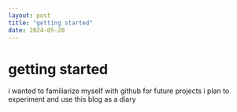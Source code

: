 ```yaml
---
layout: post
title: "getting started"
date: 2024-05-20
---
```


# getting started

i wanted to familiarize myself with github for future projects
i plan to experiment and use this blog as a diary
